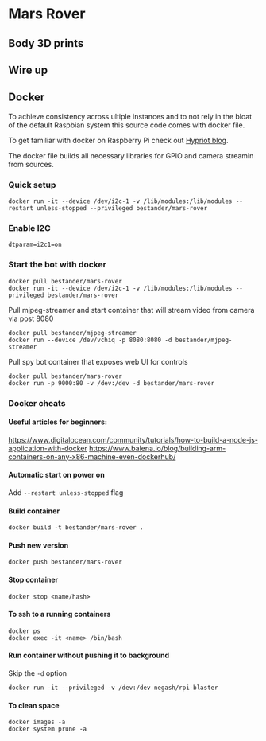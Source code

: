 # Mars Rover


## Body 3D prints 


## Wire up



## Docker
To achieve consistency across ultiple instances and to not rely in the bloat of the default 
Raspbian system this source code comes with docker file.

To get familiar with docker on Raspberry Pi check out [Hypriot blog](https://blog.hypriot.com/getting-started-with-docker-on-your-arm-device/).

The docker file builds all necessary libraries for GPIO and camera streamin from sources.

### Quick setup

```
docker run -it --device /dev/i2c-1 -v /lib/modules:/lib/modules --restart unless-stopped --privileged bestander/mars-rover

```

### Enable I2C

```
dtparam=i2c1=on

```

### Start the bot with docker

```
docker pull bestander/mars-rover
docker run -it --device /dev/i2c-1 -v /lib/modules:/lib/modules --privileged bestander/mars-rover
```

Pull mjpeg-streamer and start container that will stream video from camera via post 8080

```
docker pull bestander/mjpeg-streamer
docker run --device /dev/vchiq -p 8080:8080 -d bestander/mjpeg-streamer
```

Pull spy bot container that exposes web UI for controls
```
docker pull bestander/mars-rover
docker run -p 9000:80 -v /dev:/dev -d bestander/mars-rover
```

### Docker cheats

#### Useful articles for beginners:

https://www.digitalocean.com/community/tutorials/how-to-build-a-node-js-application-with-docker
https://www.balena.io/blog/building-arm-containers-on-any-x86-machine-even-dockerhub/


#### Automatic start on power on

Add `--restart unless-stopped` flag


#### Build container

```
docker build -t bestander/mars-rover .
```

#### Push new version

```
docker push bestander/mars-rover
```

#### Stop container

```
docker stop <name/hash>
```

#### To ssh to a running containers
```
docker ps
docker exec -it <name> /bin/bash
```

#### Run container without pushing it to background

Skip the `-d` option
```
docker run -it --privileged -v /dev:/dev negash/rpi-blaster
```

#### To clean space
```
docker images -a
docker system prune -a
```



